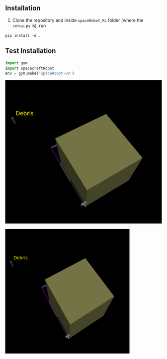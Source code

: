 ## Installation

1. Clone the repository and inside ``` spaceRobot_RL ``` folder (where the ```setup.py``` is), run

``` pip install -e . ```

## Test Installation

``` python
import gym
import spacecraftRobot
env = gym.make('SpaceRobot-v0')
```

![spacecraftRobot](free_floating_spacecraft.png?raw=true)

<img src="free_floating_spacecraft.png" alt="spacecraftRobot" width="400" height="400"/>


